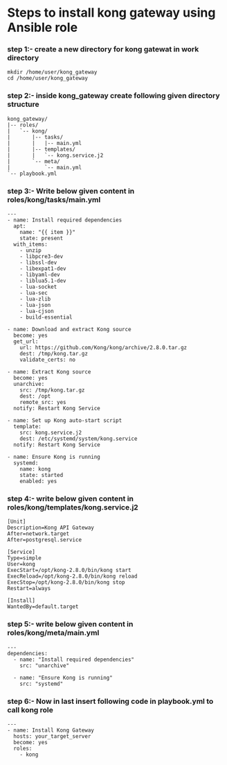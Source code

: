 # Steps to install kong gateway using Ansible role

### step 1:- create a new directory for kong gatewat in work directory 
```
mkdir /home/user/kong_gateway
cd /home/user/kong_gateway
```

### step 2:- inside kong_gateway create following given directory structure 
```
kong_gateway/
|-- roles/
|   `-- kong/
|       |-- tasks/
|       |   |-- main.yml
|       |-- templates/
|       |   `-- kong.service.j2
|       `-- meta/
|           `-- main.yml
`-- playbook.yml

```
### step 3:- Write below given content in roles/kong/tasks/main.yml
```
---
- name: Install required dependencies
  apt:
    name: "{{ item }}"
    state: present
  with_items:
    - unzip
    - libpcre3-dev
    - libssl-dev
    - libexpat1-dev
    - libyaml-dev
    - liblua5.1-dev
    - lua-socket
    - lua-sec
    - lua-zlib
    - lua-json
    - lua-cjson
    - build-essential

- name: Download and extract Kong source
  become: yes
  get_url:
    url: https://github.com/Kong/kong/archive/2.8.0.tar.gz
    dest: /tmp/kong.tar.gz
    validate_certs: no

- name: Extract Kong source
  become: yes
  unarchive:
    src: /tmp/kong.tar.gz
    dest: /opt
    remote_src: yes
  notify: Restart Kong Service

- name: Set up Kong auto-start script
  template:
    src: kong.service.j2
    dest: /etc/systemd/system/kong.service
  notify: Restart Kong Service

- name: Ensure Kong is running
  systemd:
    name: kong
    state: started
    enabled: yes
```

### step 4:- write below given content in roles/kong/templates/kong.service.j2
```
[Unit]
Description=Kong API Gateway
After=network.target
After=postgresql.service

[Service]
Type=simple
User=kong
ExecStart=/opt/kong-2.8.0/bin/kong start
ExecReload=/opt/kong-2.8.0/bin/kong reload
ExecStop=/opt/kong-2.8.0/bin/kong stop
Restart=always

[Install]
WantedBy=default.target

```

### step 5:- write below given content in roles/kong/meta/main.yml
```
---
dependencies:
  - name: "Install required dependencies"
    src: "unarchive"

  - name: "Ensure Kong is running"
    src: "systemd"
```

### step 6:- Now in last insert following code in playbook.yml to call kong role 
```
---
- name: Install Kong Gateway
  hosts: your_target_server
  become: yes
  roles:
    - kong
```

